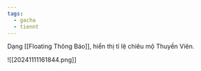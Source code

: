 ```yaml
---
tags:
  - gacha
  - tiennt
---
```

Dạng [[Floating Thông Báo]], hiển thị tỉ lệ chiêu mộ Thuyền Viên. 

![[20241111161844.png]]